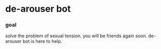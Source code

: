 # de-arouser bot

### goal
solve the problem of sexual tension. you will be friends again soon. de-arouser
bot is here to help.


